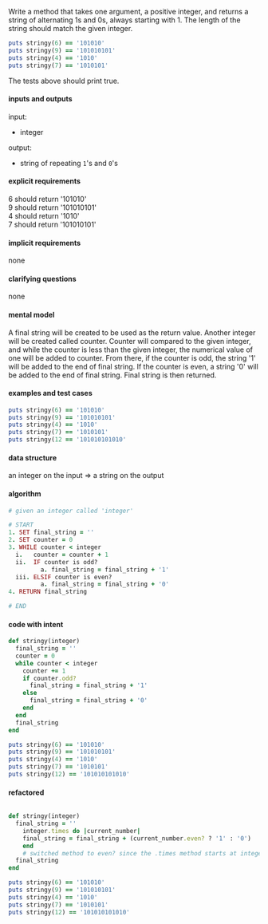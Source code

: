 Write a method that takes one argument, a positive integer, and returns a string of alternating 1s and 0s, always starting with 1. The length of the string should match the given integer.


``` ruby
puts stringy(6) == '101010'
puts stringy(9) == '101010101'
puts stringy(4) == '1010'
puts stringy(7) == '1010101'
```

The tests above should print true.

#### inputs and outputs

input:
* integer

output:
* string of repeating `1`'s and `0`'s

#### explicit requirements

6 should return '101010'\
9 should return '101010101'\
4 should return '1010'\
7 should return '101010101'

#### implicit requirements

none

#### clarifying questions

none

#### mental model

A final string will be created to be used as the return value. Another integer will be created called counter. Counter will compared to the given integer, and while the counter is less than the given integer, the numerical value of one will be added to counter. From there, if the counter is odd, the  string '1' will be added to the end of final string. If the counter is even, a  string '0' will be added to the end of final string. Final string is then returned.

#### examples and test cases

``` ruby
puts stringy(6) == '101010'
puts stringy(9) == '101010101'
puts stringy(4) == '1010'
puts stringy(7) == '1010101'
puts stringy(12 == '101010101010'
```

#### data structure

an integer on the input => a string on the output

#### algorithm




``` ruby
# given an integer called 'integer'

# START
1. SET final_string = ''
2. SET counter = 0
3. WHILE counter < integer
  i.   counter = counter + 1
  ii.  IF counter is odd?
	     a. final_string = final_string + '1'
  iii. ELSIF counter is even?
  		 a. final_string = final_string + '0'
4. RETURN final_string

# END
```

#### code with intent

``` ruby
def stringy(integer)
  final_string = ''
  counter = 0
  while counter < integer
    counter += 1
    if counter.odd?
      final_string = final_string + '1'
    else
      final_string = final_string + '0'
    end
  end
  final_string
end

puts stringy(6) == '101010'
puts stringy(9) == '101010101'
puts stringy(4) == '1010'
puts stringy(7) == '1010101'
puts stringy(12) == '101010101010'
```

#### refactored

``` ruby

def stringy(integer)
  final_string = ''
    integer.times do |current_number|
    final_string = final_string + (current_number.even? ? '1' : '0')
    end
    # switched method to even? since the .times method starts at integer 0
  final_string
end

puts stringy(6) == '101010'
puts stringy(9) == '101010101'
puts stringy(4) == '1010'
puts stringy(7) == '1010101'
puts stringy(12) == '101010101010'
```
